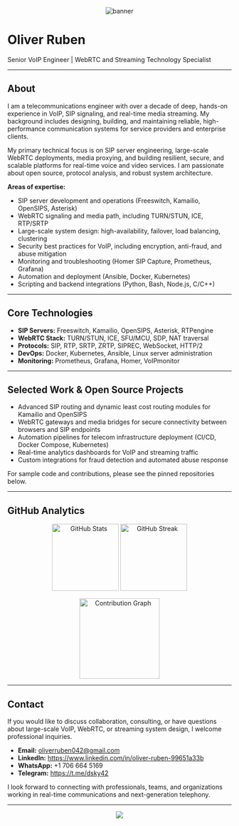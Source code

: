 <!-- Banner -->
<p align="center">
  <img src="https://capsule-render.vercel.app/api?type=waving&height=180&color=0:2138A0,100:41E6FF&text=Oliver%20Ruben&fontSize=38&fontAlign=70&fontAlignY=40&desc=VoIP%20%7C%20WebRTC%20%7C%20SIP%20%7C%20Streaming%20Engineer&descAlign=70&descAlignY=65" alt="banner"/>
</p>

# Oliver Ruben

Senior VoIP Engineer | WebRTC and Streaming Technology Specialist

---

## About

I am a telecommunications engineer with over a decade of deep, hands-on experience in VoIP, SIP signaling, and real-time media streaming. My background includes designing, building, and maintaining reliable, high-performance communication systems for service providers and enterprise clients. 

My primary technical focus is on SIP server engineering, large-scale WebRTC deployments, media proxying, and building resilient, secure, and scalable platforms for real-time voice and video services. I am passionate about open source, protocol analysis, and robust system architecture.

**Areas of expertise:**

- SIP server development and operations (Freeswitch, Kamailio, OpenSIPS, Asterisk)
- WebRTC signaling and media path, including TURN/STUN, ICE, RTP/SRTP
- Large-scale system design: high-availability, failover, load balancing, clustering
- Security best practices for VoIP, including encryption, anti-fraud, and abuse mitigation
- Monitoring and troubleshooting (Homer SIP Capture, Prometheus, Grafana)
- Automation and deployment (Ansible, Docker, Kubernetes)
- Scripting and backend integrations (Python, Bash, Node.js, C/C++)

---

## Core Technologies

- **SIP Servers:** Freeswitch, Kamailio, OpenSIPS, Asterisk, RTPengine
- **WebRTC Stack:** TURN/STUN, ICE, SFU/MCU, SDP, NAT traversal
- **Protocols:** SIP, RTP, SRTP, ZRTP, SIPREC, WebSocket, HTTP/2
- **DevOps:** Docker, Kubernetes, Ansible, Linux server administration
- **Monitoring:** Prometheus, Grafana, Homer, VoIPmonitor

---

## Selected Work & Open Source Projects

- Advanced SIP routing and dynamic least cost routing modules for Kamailio and OpenSIPS
- WebRTC gateways and media bridges for secure connectivity between browsers and SIP endpoints
- Automation pipelines for telecom infrastructure deployment (CI/CD, Docker Compose, Kubernetes)
- Real-time analytics dashboards for VoIP and streaming traffic
- Custom integrations for fraud detection and automated abuse response

For sample code and contributions, please see the pinned repositories below.

---

## GitHub Analytics

<p align="center">
  <img src="https://github-readme-stats.vercel.app/api?username=oliverruben&show_icons=true&theme=default&hide_title=true" alt="GitHub Stats" height="150">
  <img src="https://github-readme-streak-stats.herokuapp.com/?user=oliverruben&theme=default" alt="GitHub Streak" height="150">
</p>
<p align="center">
  <img src="https://github-readme-activity-graph.vercel.app/graph?username=oliverruben&theme=github" alt="Contribution Graph" height="180">
</p>

---

## Contact

If you would like to discuss collaboration, consulting, or have questions about large-scale VoIP, WebRTC, or streaming system design, I welcome professional inquiries. 

- **Email:** oliverruben042@gmail.com
- **LinkedIn:** https://www.linkedin.com/in/oliver-ruben-99651a33b
- **WhatsApp:** +1 706 664 5169
- **Telegram:** https://t.me/dsky42

I look forward to connecting with professionals, teams, and organizations working in real-time communications and next-generation telephony.

---

<p align="center">
  <img src="https://capsule-render.vercel.app/api?type=wave&color=0:2138A0,100:41E6FF&height=70&section=footer"/>
</p>
